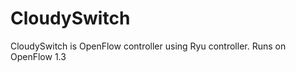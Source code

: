 CloudySwitch
============

CloudySwitch is OpenFlow controller using Ryu controller. Runs on OpenFlow 1.3
